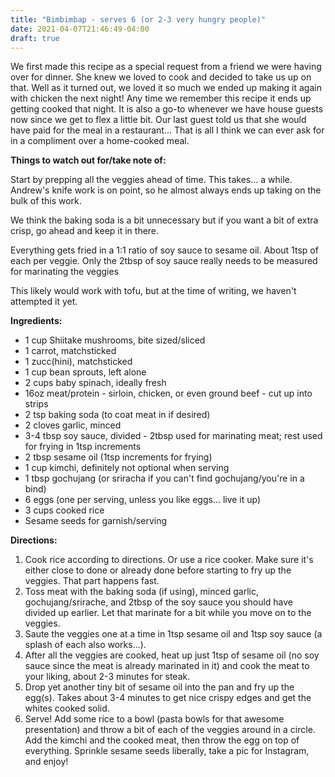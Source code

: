 ```yaml
---
title: "Bimbimbap - serves 6 (or 2-3 very hungry people)"
date: 2021-04-07T21:46:49-04:00
draft: true
---
```


We first made this recipe as a special request from a friend we were having over for dinner. She knew we loved to cook and decided to take us up on that. Well as it turned out, we loved it so much we ended up making it again with chicken the next night! Any time we remember this recipe it ends up getting cooked that night. It is also a go-to whenever we have house guests now since we get to flex a little bit. Our last guest told us that she would have paid for the meal in a restaurant... That is all I think we can ever ask for in a compliment over a home-cooked meal.


**Things to watch out for/take note of:**

Start by prepping all the veggies ahead of time. This takes... a while. Andrew's knife work is on point, so he almost always ends up taking on the bulk of this work. 

We think the baking soda is a bit unnecessary but if you want a bit of extra crisp, go ahead and keep it in there. 

Everything gets fried in a 1:1 ratio of soy sauce to sesame oil. About 1tsp of each per veggie. Only the 2tbsp of soy sauce really needs to be measured for marinating the veggies

This likely would work with tofu, but at the time of writing, we haven't attempted it yet.

**Ingredients:**

- 1 cup Shiitake mushrooms, bite sized/sliced
- 1 carrot, matchsticked
- 1 zucc(hini), matchsticked
- 1 cup bean sprouts, left alone
- 2 cups baby spinach, ideally fresh
- 16oz meat/protein - sirloin, chicken, or even ground beef - cut up into strips
- 2 tsp baking soda (to coat meat in if desired)
- 2 cloves garlic, minced
- 3-4 tbsp soy sauce, divided - 2tbsp used for marinating meat; rest used for frying in 1tsp increments
- 2 tbsp sesame oil (1tsp increments for frying)
- 1 cup kimchi, definitely not optional when serving
- 1 tbsp gochujang (or sriracha if you can't find gochujang/you're in a bind)
- 6 eggs (one per serving, unless you like eggs... live it up)
- 3 cups cooked rice
- Sesame seeds for garnish/serving

**Directions:**
1. Cook rice according to directions. Or use a rice cooker. Make sure it's either close to done or already done before starting to fry up the veggies. That part happens fast.
2. Toss meat with the baking soda (if using), minced garlic, gochujang/srirache, and 2tbsp of the soy sauce you should have divided up earlier. Let that marinate for a bit while you move on to the veggies.
3. Saute the veggies one at a time in 1tsp sesame oil and 1tsp soy sauce (a splash of each also works...). 
4. After all the veggies are cooked, heat up just 1tsp of sesame oil (no soy sauce since the meat is already marinated in it) and cook the meat to your liking, about 2-3 minutes for steak.
5. Drop yet another tiny bit of sesame oil into the pan and fry up the egg(s). Takes about 3-4 minutes to get nice crispy edges and get the whites cooked solid. 
6. Serve! Add some rice to a bowl (pasta bowls for that awesome presentation) and throw a bit of each of the veggies around in a circle. Add the kimchi and the cooked meat, then throw the egg on top of everything. Sprinkle sesame seeds liberally, take a pic for Instagram, and enjoy!
